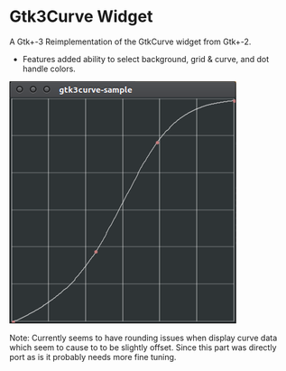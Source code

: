 Gtk3Curve Widget
===

A Gtk+-3 Reimplementation of the GtkCurve widget from Gtk+-2.

* Features added ability to select background, grid & curve, and dot handle colors.

![Gtk3Curve Screenshot](images/Gtk3Curve.png)

Note: Currently seems to have rounding issues when display curve data which seem to cause to to be slightly offset. Since this part was directly port as is it probably needs more fine tuning.